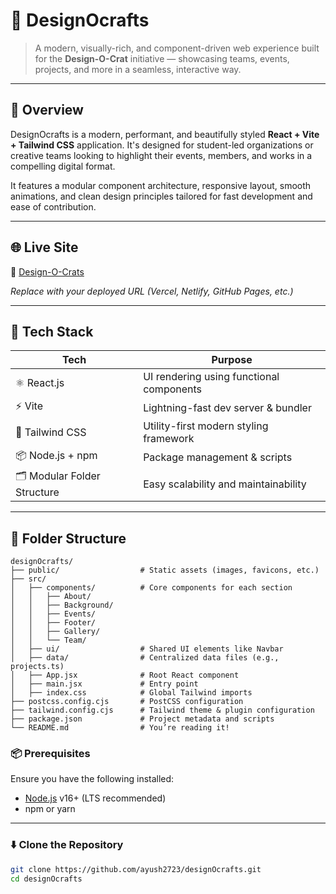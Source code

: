 # 🎨 DesignOcrafts

> A modern, visually-rich, and component-driven web experience built for the **Design-O-Crat** initiative — showcasing teams, events, projects, and more in a seamless, interactive way.

---

## 📸 Overview

DesignOcrafts is a modern, performant, and beautifully styled **React + Vite + Tailwind CSS** application. It's designed for student-led organizations or creative teams looking to highlight their events, members, and works in a compelling digital format.

It features a modular component architecture, responsive layout, smooth animations, and clean design principles tailored for fast development and ease of contribution.

---

## 🌐 Live Site

🔗 [Design-O-Crats](https://design-ocrafts.vercel.app/)

_Replace with your deployed URL (Vercel, Netlify, GitHub Pages, etc.)_

---

## 🧱 Tech Stack

| Tech                | Purpose                                    |
|---------------------|--------------------------------------------|
| ⚛️ React.js         | UI rendering using functional components   |
| ⚡ Vite             | Lightning-fast dev server & bundler        |
| 🎨 Tailwind CSS     | Utility-first modern styling framework     |
| 📦 Node.js + npm    | Package management & scripts               |
| 🗂️ Modular Folder Structure | Easy scalability and maintainability  |

---

## 📁 Folder Structure

```plaintext
designOcrafts/
├── public/                  # Static assets (images, favicons, etc.)
├── src/
│   ├── components/          # Core components for each section
│   │   ├── About/
│   │   ├── Background/
│   │   ├── Events/
│   │   ├── Footer/
│   │   ├── Gallery/
│   │   └── Team/
│   ├── ui/                  # Shared UI elements like Navbar
│   ├── data/                # Centralized data files (e.g., projects.ts)
│   ├── App.jsx              # Root React component
│   ├── main.jsx             # Entry point
│   ├── index.css            # Global Tailwind imports
├── postcss.config.cjs       # PostCSS configuration
├── tailwind.config.cjs      # Tailwind theme & plugin configuration
├── package.json             # Project metadata and scripts
└── README.md                # You’re reading it!

```

### 📦 Prerequisites

Ensure you have the following installed:

- [Node.js](https://nodejs.org/) v16+ (LTS recommended)
- npm or yarn

---

### ⬇️ Clone the Repository

```bash
git clone https://github.com/ayush2723/designOcrafts.git
cd designOcrafts
